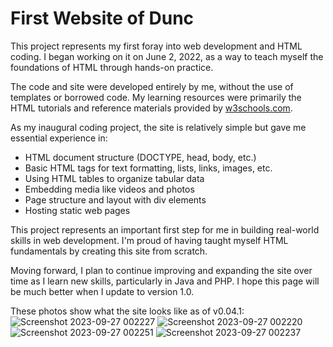 # First Website of Dunc

This project represents my first foray into web development and HTML coding. I began working on it on June 2, 2022, as a way to teach myself the foundations of HTML through hands-on practice.

The code and site were developed entirely by me, without the use of templates or borrowed code. My learning resources were primarily the HTML tutorials and reference materials provided by [w3schools.com](https://www.w3schools.com).

As my inaugural coding project, the site is relatively simple but gave me essential experience in:

- HTML document structure (DOCTYPE, head, body, etc.)
- Basic HTML tags for text formatting, lists, links, images, etc.
- Using HTML tables to organize tabular data
- Embedding media like videos and photos
- Page structure and layout with div elements
- Hosting static web pages

This project represents an important first step for me in building real-world skills in web development. I'm proud of having taught myself HTML fundamentals by creating this site from scratch. 

Moving forward, I plan to continue improving and expanding the site over time as I learn new skills, particularly in Java and PHP. I hope this page will be much better when I update to version 1.0.

These photos show what the site looks like as of v0.04.1:
![Screenshot 2023-09-27 002227](https://github.com/dunc4009/firstwebsideofdunc/assets/105787911/dc34b094-6dd8-4c76-8cd0-e63dffd81512)
![Screenshot 2023-09-27 002220](https://github.com/dunc4009/firstwebsideofdunc/assets/105787911/5a493d66-5ea0-4c70-a625-c37001d1746f)
![Screenshot 2023-09-27 002251](https://github.com/dunc4009/firstwebsideofdunc/assets/105787911/01d8d7d6-f7f0-44be-b03c-e58b01057a69)
![Screenshot 2023-09-27 002237](https://github.com/dunc4009/firstwebsideofdunc/assets/105787911/858a6c79-d0e0-4c9d-b77f-c6dcd4e28063)

